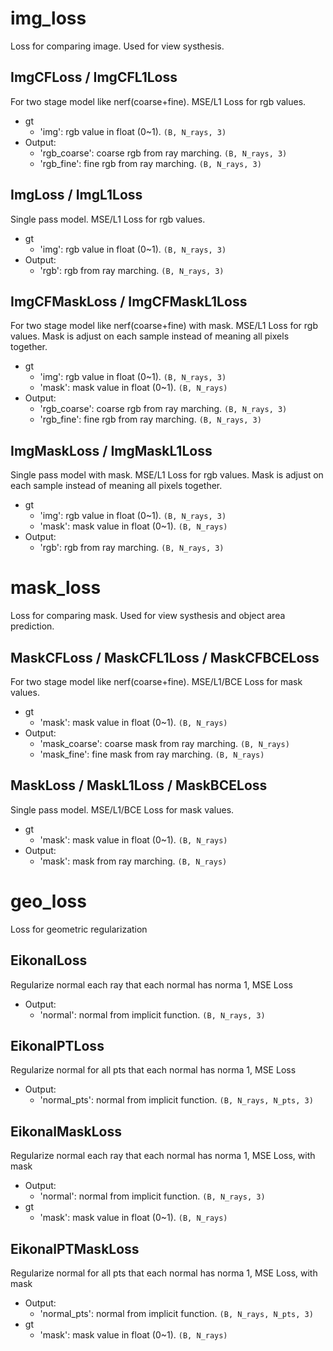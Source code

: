# img_loss
Loss for comparing image. Used for view systhesis.
## ImgCFLoss / ImgCFL1Loss
For two stage model like nerf(coarse+fine). MSE/L1 Loss for rgb values.
- gt
  - 'img': rgb value in float (0~1). `(B, N_rays, 3)`
- Output:
  - 'rgb_coarse': coarse rgb from ray marching. `(B, N_rays, 3)`
  - 'rgb_fine': fine rgb from ray marching. `(B, N_rays, 3)`

## ImgLoss / ImgL1Loss
Single pass model. MSE/L1 Loss for rgb values.
- gt
  - 'img': rgb value in float (0~1). `(B, N_rays, 3)`
- Output:
  - 'rgb': rgb from ray marching. `(B, N_rays, 3)`


## ImgCFMaskLoss / ImgCFMaskL1Loss
For two stage model like nerf(coarse+fine) with mask. MSE/L1 Loss for rgb values.
Mask is adjust on each sample instead of meaning all pixels together.
- gt
  - 'img': rgb value in float (0~1). `(B, N_rays, 3)`
  - 'mask': mask value in float (0~1). `(B, N_rays)`
- Output:
  - 'rgb_coarse': coarse rgb from ray marching. `(B, N_rays, 3)`
  - 'rgb_fine': fine rgb from ray marching. `(B, N_rays, 3)`

## ImgMaskLoss / ImgMaskL1Loss
Single pass model with mask. MSE/L1 Loss for rgb values.
Mask is adjust on each sample instead of meaning all pixels together.
- gt
  - 'img': rgb value in float (0~1). `(B, N_rays, 3)`
  - 'mask': mask value in float (0~1). `(B, N_rays)`
- Output:
  - 'rgb': rgb from ray marching. `(B, N_rays, 3)`


# mask_loss
Loss for comparing mask. Used for view systhesis and object area prediction.
## MaskCFLoss / MaskCFL1Loss / MaskCFBCELoss
For two stage model like nerf(coarse+fine). MSE/L1/BCE Loss for mask values.
- gt
  - 'mask': mask value in float (0~1). `(B, N_rays)`
- Output:
  - 'mask_coarse': coarse mask from ray marching. `(B, N_rays)`
  - 'mask_fine': fine mask from ray marching. `(B, N_rays)`

## MaskLoss / MaskL1Loss / MaskBCELoss
Single pass model. MSE/L1/BCE Loss for mask values.
- gt
  - 'mask': mask value in float (0~1). `(B, N_rays)`
- Output:
  - 'mask': mask from ray marching. `(B, N_rays)`


# geo_loss
Loss for geometric regularization
## EikonalLoss
Regularize normal each ray that each normal has norma 1, MSE Loss
- Output:
  - 'normal': normal from implicit function. `(B, N_rays, 3)`
## EikonalPTLoss
Regularize normal for all pts that each normal has norma 1, MSE Loss
- Output:
  - 'normal_pts': normal from implicit function. `(B, N_rays, N_pts, 3)`
## EikonalMaskLoss
Regularize normal each ray that each normal has norma 1, MSE Loss, with mask
- Output:
  - 'normal': normal from implicit function. `(B, N_rays, 3)`
- gt
  - 'mask': mask value in float (0~1). `(B, N_rays)`
## EikonalPTMaskLoss
Regularize normal for all pts that each normal has norma 1, MSE Loss, with mask
- Output:
  - 'normal_pts': normal from implicit function. `(B, N_rays, N_pts, 3)`
- gt
  - 'mask': mask value in float (0~1). `(B, N_rays)`
